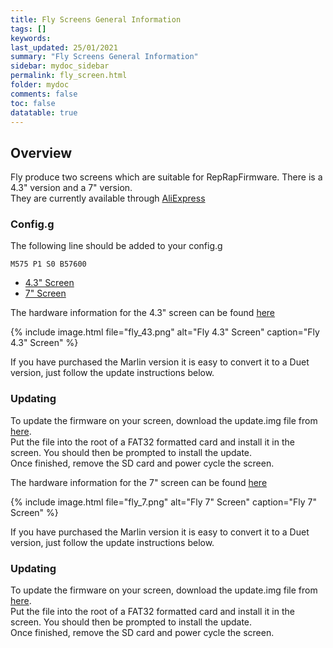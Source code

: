 ```yaml
---
title: Fly Screens General Information
tags: []
keywords: 
last_updated: 25/01/2021
summary: "Fly Screens General Information"
sidebar: mydoc_sidebar
permalink: fly_screen.html
folder: mydoc
comments: false
toc: false
datatable: true
---
```


## Overview

Fly produce two screens which are suitable for RepRapFirmware. There is a 4.3" version and a 7" version.  
They are currently available through [AliExpress](https://www.aliexpress.com/item/1005001464874331.html)

### Config.g

The following line should be added to your config.g

```
M575 P1 S0 B57600
```  

<ul id="profileTabs" class="nav nav-tabs">
    <li class="active"><a class="noCrossRef" href="#43" data-toggle="tab">4.3" Screen</a></li>
    <li><a class="noCrossRef" href="#7" data-toggle="tab">7" Screen</a></li>
</ul>
  <div class="tab-content">
<div role="tabpanel" class="tab-pane active" id="43" markdown="1">

The hardware information for the 4.3" screen can be found [here](https://github.com/FLYmaker/FLY-Screen/tree/master/Size%20drawing)

{% include image.html file="fly_43.png" alt="Fly 4.3" Screen" caption="Fly 4.3" Screen" %}

If you have purchased the Marlin version it is easy to convert it to a Duet version, just follow the update instructions below.

### Updating

To update the firmware on your screen, download the update.img file from [here](https://github.com/FLYmaker/FLY-Screen/tree/master/reprap/4.3inch).  
Put the file into the root of a FAT32 formatted card and install it in the screen. You should then be prompted to install the update.  
Once finished, remove the SD card and power cycle the screen.  

</div>

<div role="tabpanel" class="tab-pane" id="7" markdown="1">

The hardware information for the 7" screen can be found [here](https://github.com/FLYmaker/FLY-Screen/tree/master/Size%20drawing)

{% include image.html file="fly_7.png" alt="Fly 7" Screen" caption="Fly 7" Screen" %}

If you have purchased the Marlin version it is easy to convert it to a Duet version, just follow the update instructions below.

### Updating

To update the firmware on your screen, download the update.img file from [here](https://github.com/FLYmaker/FLY-Screen/tree/master/reprap/7inch).  
Put the file into the root of a FAT32 formatted card and install it in the screen. You should then be prompted to install the update.  
Once finished, remove the SD card and power cycle the screen.  

</div>

</div>